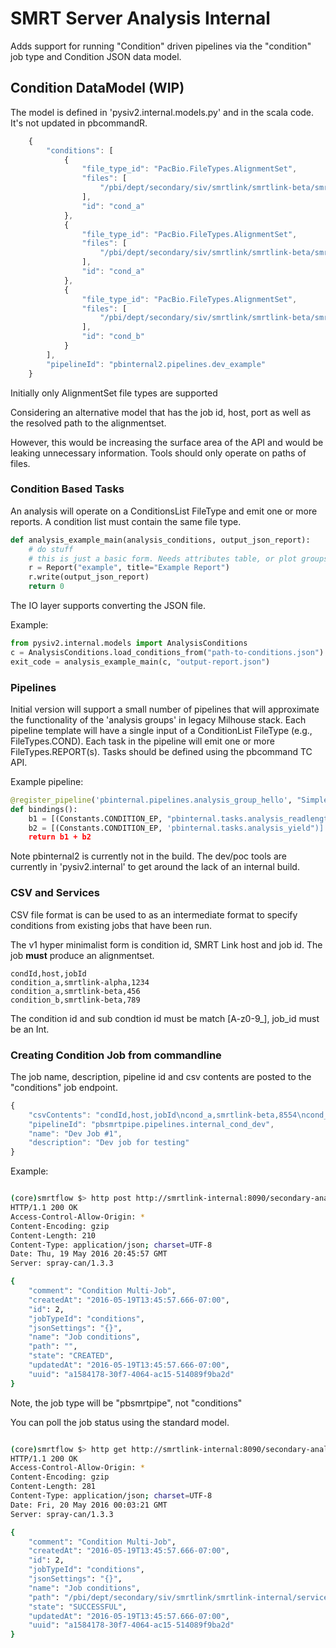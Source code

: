 # SMRT Server Analysis Internal


Adds support for running "Condition" driven pipelines via the "condition" job type and Condition JSON data model.

## Condition DataModel (WIP)



The model is defined in 'pysiv2.internal.models.py' and in the scala code. It's not updated in pbcommandR.


```javascript
    {
        "conditions": [
            {
                "file_type_id": "PacBio.FileTypes.AlignmentSet",
                "files": [
                    "/pbi/dept/secondary/siv/smrtlink/smrtlink-beta/smrtsuite_166987/userdata/jobs_root/008/008554/tasks/pbalign.tasks.consolidate_alignments-0/combined.alignmentset.xml"
                ],
                "id": "cond_a"
            },
            {
                "file_type_id": "PacBio.FileTypes.AlignmentSet",
                "files": [
                    "/pbi/dept/secondary/siv/smrtlink/smrtlink-beta/smrtsuite_166987/userdata/jobs_root/010/010159/tasks/pbalign.tasks.consolidate_alignments-0/combined.alignmentset.xml"
                ],
                "id": "cond_a"
            },
            {
                "file_type_id": "PacBio.FileTypes.AlignmentSet",
                "files": [
                    "/pbi/dept/secondary/siv/smrtlink/smrtlink-beta/smrtsuite_166987/userdata/jobs_root/000/000151/tasks/pbalign.tasks.consolidate_alignments-0/combined.alignmentset.xml"
                ],
                "id": "cond_b"
            }
        ],
        "pipelineId": "pbinternal2.pipelines.dev_example"
    }
```

Initially only AlignmentSet file types are supported

Considering an alternative model that has the job id, host, port as well as the resolved path to the alignmentset.

However, this would be increasing the surface area of the API and would be leaking unnecessary information. Tools should only operate on paths of files.

### Condition Based Tasks


An analysis will operate on a ConditionsList FileType and emit one or more reports. A condition list must contain the same file type.


```python
def analysis_example_main(analysis_conditions, output_json_report):
    # do stuff
    # this is just a basic form. Needs attributes table, or plot groups.
    r = Report("example", title="Example Report")
    r.write(output_json_report)
    return 0
```

The IO layer supports converting the JSON file.

Example:

```python
from pysiv2.internal.models import AnalysisConditions
c = AnalysisConditions.load_conditions_from("path-to-conditions.json")
exit_code = analysis_example_main(c, "output-report.json")
```


### Pipelines


Initial version will support a small number of pipelines that will approximate the functionality of the 'analysis groups' in legacy Milhouse stack. Each pipeline template will have a single input of a ConditionList FileType (e.g., FileTypes.COND). Each task in the pipeline will emit one or more FileTypes.REPORT(s). Tasks should be defined using the pbcommand TC API.

Example pipeline:

```python
@register_pipeline('pbinternal.pipelines.analysis_group_hello', "Simple HelloWorld Multi-Job analysis")
def bindings():
    b1 = [(Constants.CONDITION_EP, "pbinternal.tasks.analysis_readlength")]
    b2 = [(Constants.CONDITION_EP, 'pbinternal.tasks.analysis_yield")]
    return b1 + b2
```

Note pbinternal2 is currently not in the build. The dev/poc tools are currently in 'pysiv2.internal' to get around the lack of an internal build. 


### CSV and Services


CSV file format is can be used to as an intermediate format to specify conditions from existing jobs that have been run.

The v1 hyper minimalist form is condition id, SMRT Link host and job id. The job **must** produce an alignmentset.

```csv
condId,host,jobId
condition_a,smrtlink-alpha,1234
condition_a,smrtlink-beta,456
condition_b,smrtlink-beta,789
```

The condition id and sub condtion id must be match [A-z0-9_], job_id must be an Int.

### Creating Condition Job from commandline


The job name, description, pipeline id and csv contents are posted to the "conditions" job endpoint.


```javascript
{
    "csvContents": "condId,host,jobId\ncond_a,smrtlink-beta,8554\ncond_a,smrtlink-beta,10159\ncond_b,smrtlink-alpha,151",
    "pipelineId": "pbsmrtpipe.pipelines.internal_cond_dev",
    "name": "Dev Job #1",
    "description": "Dev job for testing"
}
```


Example:

```bash

(core)smrtflow $> http post http://smrtlink-internal:8090/secondary-analysis/job-manager/jobs/conditions < example-condition-pipeline.json
HTTP/1.1 200 OK
Access-Control-Allow-Origin: *
Content-Encoding: gzip
Content-Length: 210
Content-Type: application/json; charset=UTF-8
Date: Thu, 19 May 2016 20:45:57 GMT
Server: spray-can/1.3.3

{
    "comment": "Condition Multi-Job",
    "createdAt": "2016-05-19T13:45:57.666-07:00",
    "id": 2,
    "jobTypeId": "conditions",
    "jsonSettings": "{}",
    "name": "Job conditions",
    "path": "",
    "state": "CREATED",
    "updatedAt": "2016-05-19T13:45:57.666-07:00",
    "uuid": "a1584178-30f7-4064-ac15-514089f9ba2d"
}

```

Note, the job type will be "pbsmrtpipe", not "conditions"

You can poll the job status using the standard model.


```bash

(core)smrtflow $> http get http://smrtlink-internal:8090/secondary-analysis/job-manager/jobs/a1584178-30f7-4064-ac15-514089f9ba2d
HTTP/1.1 200 OK
Access-Control-Allow-Origin: *
Content-Encoding: gzip
Content-Length: 281
Content-Type: application/json; charset=UTF-8
Date: Fri, 20 May 2016 00:03:21 GMT
Server: spray-can/1.3.3

{
    "comment": "Condition Multi-Job", 
    "createdAt": "2016-05-19T13:45:57.666-07:00", 
    "id": 2, 
    "jobTypeId": "conditions", 
    "jsonSettings": "{}", 
    "name": "Job conditions", 
    "path": "/pbi/dept/secondary/siv/smrtlink/smrtlink-internal/services_ui/smrtlink_services_ui-internal-0.7.2-180513/jobs-root/000/000002", 
    "state": "SUCCESSFUL", 
    "updatedAt": "2016-05-19T13:45:57.666-07:00", 
    "uuid": "a1584178-30f7-4064-ac15-514089f9ba2d"
}

```


